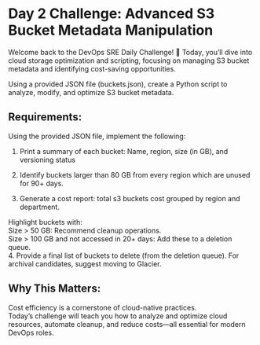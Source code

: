 # Day 2 Challenge: Advanced S3 Bucket Metadata Manipulation


Welcome back to the DevOps SRE Daily Challenge! 🎉
Today, you’ll dive into cloud storage optimization and scripting, focusing on managing S3 bucket metadata and identifying cost-saving opportunities.

Using a provided JSON file (buckets.json), create a Python script to analyze, modify, and optimize S3 bucket metadata.



## Requirements:
Using the provided JSON file, implement the following:

1. Print a summary of each bucket: Name, region, size (in GB), and versioning status

2. Identify buckets larger than 80 GB from every region which are unused for 90+ days. 

3. Generate a cost report: total s3 buckets cost grouped by region and department. 

Highlight buckets with:</br>
Size > 50 GB: Recommend cleanup operations.</br>
Size > 100 GB and not accessed in 20+ days: Add these to a deletion queue.</br>
4. Provide a final list of buckets to delete (from the deletion queue). For archival candidates, suggest moving to Glacier.

## Why This Matters:
Cost efficiency is a cornerstone of cloud-native practices. </br>Today’s challenge will teach you how to analyze and optimize cloud resources, automate cleanup, and reduce costs—all essential for modern DevOps roles.



